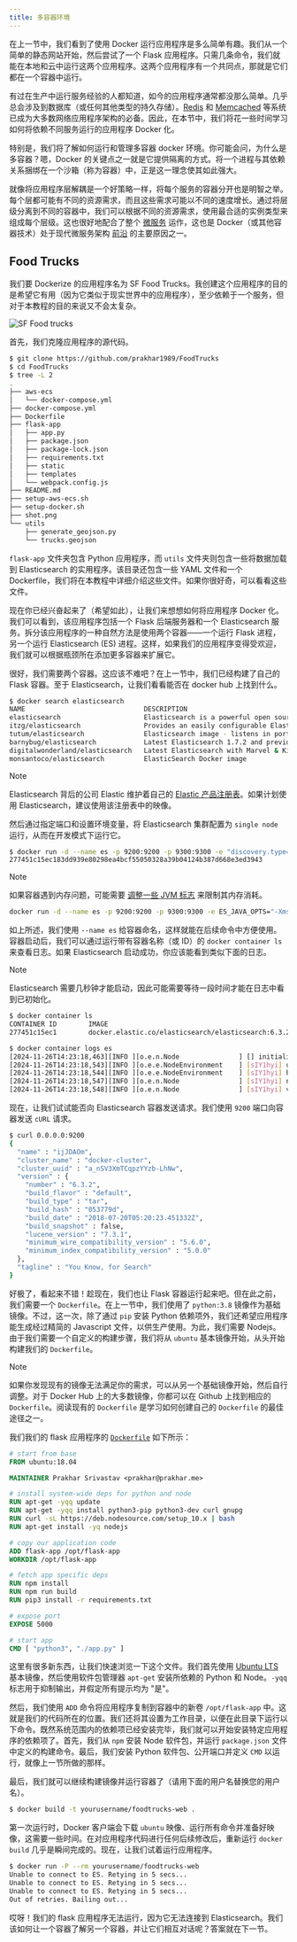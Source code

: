 ```yaml
---
title: 多容器环境
---
```


在上一节中，我们看到了使用 Docker 运行应用程序是多么简单有趣。我们从一个简单的静态网站开始，然后尝试了一个 Flask 应用程序。只需几条命令，我们就能在本地和云中运行这两个应用程序。这两个应用程序有一个共同点，那就是它们都在一个容器中运行。

有过在生产中运行服务经验的人都知道，如今的应用程序通常都没那么简单。几乎总会涉及到数据库（或任何其他类型的持久存储）。[Redis](https://redis.io/) 和 [Memcached](https://memcached.org/) 等系统已成为大多数网络应用程序架构的必备。因此，在本节中，我们将花一些时间学习如何将依赖不同服务运行的应用程序 Docker 化。

特别是，我们将了解如何运行和管理多容器 docker 环境。你可能会问，为什么是多容器？嗯，Docker 的关键点之一就是它提供隔离的方式。将一个进程与其依赖关系捆绑在一个沙箱（称为容器）中，正是这一理念使其如此强大。

就像将应用程序层解耦是一个好策略一样，将每个服务的容器分开也是明智之举。每个层都可能有不同的资源需求，而且这些需求可能以不同的速度增长。通过将层级分离到不同的容器中，我们可以根据不同的资源需求，使用最合适的实例类型来组成每个层级。这也很好地配合了整个 [微服务](http://martinfowler.com/articles/microservices.html) 运作，这也是 Docker（或其他容器技术）处于现代微服务架构 [前沿](https://medium.com/aws-activate-startup-blog/using-containers-to-build-a-microservices-architecture-6e1b8bacb7d1#.xl3wryr5z) 的主要原因之一。

## Food Trucks

我们要 Dockerize 的应用程序名为 SF Food Trucks。我创建这个应用程序的目的是希望它有用（因为它类似于现实世界中的应用程序），至少依赖于一个服务，但对于本教程的目的来说又不会太复杂。

![SF Food trucks](/assets/images/foodtrucks.webp)

首先，我们克隆应用程序的源代码。

```bash
$ git clone https://github.com/prakhar1989/FoodTrucks
$ cd FoodTrucks
$ tree -L 2
.
├── aws-ecs
│   └── docker-compose.yml
├── docker-compose.yml
├── Dockerfile
├── flask-app
│   ├── app.py
│   ├── package.json
│   ├── package-lock.json
│   ├── requirements.txt
│   ├── static
│   ├── templates
│   └── webpack.config.js
├── README.md
├── setup-aws-ecs.sh
├── setup-docker.sh
├── shot.png
└── utils
    ├── generate_geojson.py
    └── trucks.geojson
```

`flask-app` 文件夹包含 Python 应用程序，而 `utils` 文件夹则包含一些将数据加载到 Elasticsearch 的实用程序。该目录还包含一些 YAML 文件和一个 Dockerfile，我们将在本教程中详细介绍这些文件。如果你很好奇，可以看看这些文件。

现在你已经兴奋起来了（希望如此），让我们来想想如何将应用程序 Docker 化。我们可以看到，该应用程序包括一个 Flask 后端服务器和一个 Elasticsearch 服务。拆分该应用程序的一种自然方法是使用两个容器——一个运行 Flask 进程，另一个运行 Elasticsearch (ES) 进程。这样，如果我们的应用程序变得受欢迎，我们就可以根据瓶颈所在添加更多容器来扩展它。

很好，我们需要两个容器。这应该不难吧？在上一节中，我们已经构建了自己的 Flask 容器。至于 Elasticsearch，让我们看看能否在 docker hub 上找到什么。

```bash
$ docker search elasticsearch
NAME                              DESCRIPTION                                     STARS     OFFICIAL   AUTOMATED
elasticsearch                     Elasticsearch is a powerful open source se...   697       [OK]
itzg/elasticsearch                Provides an easily configurable Elasticsea...   17                   [OK]
tutum/elasticsearch               Elasticsearch image - listens in port 9200.     15                   [OK]
barnybug/elasticsearch            Latest Elasticsearch 1.7.2 and previous re...   15                   [OK]
digitalwonderland/elasticsearch   Latest Elasticsearch with Marvel & Kibana       12                   [OK]
monsantoco/elasticsearch          ElasticSearch Docker image                      9                    [OK]
```

> [!NOTE]
> Elasticsearch 背后的公司 Elastic 维护着自己的 [Elastic 产品注册表](https://www.docker.elastic.co/)。如果计划使用 Elasticsearch，建议使用该注册表中的映像。

然后通过指定端口和设置环境变量，将 Elasticsearch 集群配置为 `single node` 运行，从而在开发模式下运行它。

```bash
$ docker run -d --name es -p 9200:9200 -p 9300:9300 -e "discovery.type=single-node" docker.elastic.co/elasticsearch/elasticsearch:6.3.2
277451c15ec183dd939e80298ea4bcf55050328a39b04124b387d668e3ed3943
```

> [!NOTE]
> 如果容器遇到内存问题，可能需要 [调整一些 JVM 标志](https://github.com/elastic/elasticsearch-docker/issues/43#issuecomment-289377878) 来限制其内存消耗。
> 
> ```bash
> docker run -d --name es -p 9200:9200 -p 9300:9300 -e ES_JAVA_OPTS="-Xms512m -Xmx512m" -e "discovery.type=single-node" docker.elastic.co/elasticsearch/elasticsearch:6.3.2
> ```

如上所述，我们使用 `--name es` 给容器命名，这样就能在后续命令中方便使用。容器启动后，我们可以通过运行带有容器名称（或 ID）的 `docker container ls` 来查看日志。如果 Elasticsearch 启动成功，你应该能看到类似下面的日志。

> [!NOTE]
> Elasticsearch 需要几秒钟才能启动，因此可能需要等待一段时间才能在日志中看到已初始化。

```bash
$ docker container ls
CONTAINER ID        IMAGE                                                 COMMAND                  CREATED             STATUS              PORTS                                            NAMES
277451c15ec1        docker.elastic.co/elasticsearch/elasticsearch:6.3.2   "/usr/local/bin/dock…"   2 minutes ago       Up 2 minutes        0.0.0.0:9200->9200/tcp, 0.0.0.0:9300->9300/tcp   es

$ docker container logs es
[2024-11-26T14:23:18,463][INFO ][o.e.n.Node               ] [] initializing ...
[2024-11-26T14:23:18,543][INFO ][o.e.e.NodeEnvironment    ] [sIY1hyi] using [1] data paths, mounts [[/ (overlay)]], net usable_space [30.1gb], net total_space [39.2gb], types [overlay]
[2024-11-26T14:23:18,544][INFO ][o.e.e.NodeEnvironment    ] [sIY1hyi] heap size [495.3mb], compressed ordinary object pointers [true]
[2024-11-26T14:23:18,547][INFO ][o.e.n.Node               ] [sIY1hyi] node name derived from node ID [sIY1hyiZTNSAvcPFLviv8g]; set [node.name] to override
[2024-11-26T14:23:18,548][INFO ][o.e.n.Node               ] [sIY1hyi] version[6.3.2], pid[1], build[default/tar/053779d/2018-07-20T05:20:23.451332Z], OS[Linux/5.15.0-113-generic/amd64], JVM["Oracle Corporation"/OpenJDK 64-Bit Server VM/10.0.2/10.0.2+13]
```

现在，让我们试试能否向 Elasticsearch 容器发送请求。我们使用 `9200` 端口向容器发送 `cURL` 请求。

```bash
$ curl 0.0.0.0:9200
{
  "name" : "ijJDAOm",
  "cluster_name" : "docker-cluster",
  "cluster_uuid" : "a_nSV3XmTCqpzYYzb-LhNw",
  "version" : {
    "number" : "6.3.2",
    "build_flavor" : "default",
    "build_type" : "tar",
    "build_hash" : "053779d",
    "build_date" : "2018-07-20T05:20:23.451332Z",
    "build_snapshot" : false,
    "lucene_version" : "7.3.1",
    "minimum_wire_compatibility_version" : "5.6.0",
    "minimum_index_compatibility_version" : "5.0.0"
  },
  "tagline" : "You Know, for Search"
}
```

好极了，看起来不错！趁现在，我们也让 Flask 容器运行起来吧。但在此之前，我们需要一个 `Dockerfile`。在上一节中，我们使用了 `python:3.8` 镜像作为基础镜像。不过，这一次，除了通过 `pip` 安装 Python 依赖项外，我们还希望应用程序能生成经过精简的 Javascript 文件，以供生产使用。为此，我们需要 Nodejs。由于我们需要一个自定义的构建步骤，我们将从 `ubuntu` 基本镜像开始，从头开始构建我们的 `Dockerfile`。

> [!NOTE]
> 如果你发现现有的镜像无法满足你的需求，可以从另一个基础镜像开始，然后自行调整。对于 Docker Hub 上的大多数镜像，你都可以在 Github 上找到相应的 `Dockerfile`。阅读现有的 `Dockerfile` 是学习如何创建自己的 `Dockerfile` 的最佳途径之一。

我们我们的 flask 应用程序的 [`Dockerfile`](https://github.com/prakhar1989/FoodTrucks/blob/master/Dockerfile) 如下所示：

```dockerfile
# start from base
FROM ubuntu:18.04

MAINTAINER Prakhar Srivastav <prakhar@prakhar.me>

# install system-wide deps for python and node
RUN apt-get -yqq update
RUN apt-get -yqq install python3-pip python3-dev curl gnupg
RUN curl -sL https://deb.nodesource.com/setup_10.x | bash
RUN apt-get install -yq nodejs

# copy our application code
ADD flask-app /opt/flask-app
WORKDIR /opt/flask-app

# fetch app specific deps
RUN npm install
RUN npm run build
RUN pip3 install -r requirements.txt

# expose port
EXPOSE 5000

# start app
CMD [ "python3", "./app.py" ]
```

这里有很多新东西，让我们快速浏览一下这个文件。我们首先使用 [Ubuntu LTS](https://wiki.ubuntu.com/LTS) 基本镜像，然后使用软件包管理器 `apt-get` 安装所依赖的 Python 和 Node。`-yqq` 标志用于抑制输出，并假定所有提示均为 "是"。

然后，我们使用 `ADD` 命令将应用程序复制到容器中的新卷 `/opt/flask-app` 中。这就是我们的代码所在的位置。我们还将其设置为工作目录，以便在此目录下运行以下命令。既然系统范围内的依赖项已经安装完毕，我们就可以开始安装特定应用程序的依赖项了。首先，我们从 `npm` 安装 Node 软件包，并运行 `package.json` 文件中定义的构建命令。最后，我们安装 Python 软件包、公开端口并定义 `CMD` 以运行，就像上一节所做的那样。

最后，我们就可以继续构建镜像并运行容器了（请用下面的用户名替换您的用户名）。

```bash
$ docker build -t yourusername/foodtrucks-web .
```

第一次运行时，Docker 客户端会下载 `ubuntu` 映像、运行所有命令并准备好映像，这需要一些时间。在对应用程序代码进行任何后续修改后，重新运行 `docker build` 几乎是瞬间完成的。现在，让我们试着运行应用程序。

```bash
$ docker run -P --rm yourusername/foodtrucks-web
Unable to connect to ES. Retying in 5 secs...
Unable to connect to ES. Retying in 5 secs...
Unable to connect to ES. Retying in 5 secs...
Out of retries. Bailing out...
```

哎呀！我们的 flask 应用程序无法运行，因为它无法连接到 Elasticsearch。我们该如何让一个容器了解另一个容器，并让它们相互对话呢？答案就在下一节。

